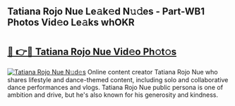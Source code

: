 ## Tatiana Rojo Nue Le𝚊k𝚎d N𝚞𝚍es - Part-WB1 Photos Vid𝚎o Le𝚊ks whOKR

# <h2><a href="http://fb104qf.evod.top/?m=Tatiana+Rojo+Nue">🔗 👉🔴 Tatiana Rojo Nue Vid𝚎o Ph𝚘t𝚘s</a></h2>

[![Tatiana Rojo Nue N𝚞d𝚎s](https://i.imgur.com/8V9OHl7.gif)](http://fb104qf.evod.top/?m=Tatiana+Rojo+Nue)
Online content creator Tatiana Rojo Nue who shares lifestyle and dance-themed content, including solo and collaborative dance performances and vlogs. Tatiana Rojo Nue public persona is one of ambition and drive, but he's also known for his generosity and kindness. 
